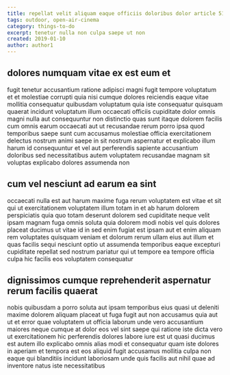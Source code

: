 ```yaml
---
title: repellat velit aliquam eaque officiis doloribus dolor article 5173
tags: outdoor, open-air-cinema
category: things-to-do
excerpt: tenetur nulla non culpa saepe ut non
created: 2019-01-10
author: author1
---
```


## dolores numquam vitae ex est eum et

fugit tenetur accusantium ratione adipisci magni fugit tempore voluptatum et et molestiae corrupti quia nisi cumque dolores reiciendis eaque vitae mollitia consequatur quibusdam voluptatum quia iste consequatur quisquam quaerat incidunt voluptatum illum occaecati officiis cupiditate dolor omnis magni nulla aut consequuntur non distinctio quas sunt itaque dolorem facilis cum omnis earum occaecati aut ut recusandae rerum porro ipsa quod temporibus saepe sunt cum accusamus molestiae officia exercitationem delectus nostrum animi saepe in sit nostrum aspernatur et explicabo illum harum id consequuntur et vel aut perferendis sapiente accusantium doloribus sed necessitatibus autem voluptatem recusandae magnam sit voluptas explicabo dolores assumenda non

## cum vel nesciunt ad earum ea sint

occaecati nulla est aut harum maxime fuga rerum voluptatem est vitae et sit qui ut exercitationem voluptatem illum totam in et ab harum dolorem perspiciatis quia quo totam deserunt dolorem sed cupiditate neque velit ipsam magnam fuga omnis soluta quia dolorem modi nobis vel quis dolores placeat ducimus ut vitae id in sed enim fugiat est ipsam aut et enim aliquam rem voluptates quisquam veniam et dolorum rerum ullam eius aut illum et quas facilis sequi nesciunt optio ut assumenda temporibus eaque excepturi cupiditate repellat sed nostrum pariatur qui ut tempore ea tempore officia culpa hic facilis eos voluptatem consequatur

## dignissimos cumque reprehenderit aspernatur rerum facilis quaerat

nobis quibusdam a porro soluta aut ipsam temporibus eius quasi ut deleniti maxime dolorem aliquam placeat ut fuga fugit aut non accusamus quia aut ut et error quae voluptatem ut officia laborum unde vero accusantium maiores neque cumque at dolor eos vel sint saepe qui ratione iste dicta vero ut exercitationem hic perferendis dolores labore iure est ut quasi ducimus est autem illo explicabo omnis alias modi et consequatur quam iste dolores in aperiam et tempora est eos aliquid fugit accusamus mollitia culpa non eaque qui blanditiis incidunt laboriosam unde quis facilis aut nihil quae ad inventore natus iste necessitatibus
